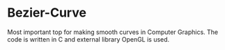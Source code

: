 # Bezier-Curve
Most important top for making smooth curves in Computer Graphics. The code is written in C and external library OpenGL is used. 
